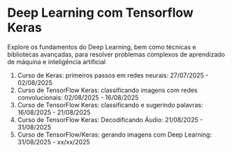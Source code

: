 # Deep Learning com Tensorflow Keras

Explore os fundamentos do Deep Learning, bem como técnicas e bibliotecas avançadas, para resolver problemas complexos de aprendizado de máquina e inteligência artificial

1. Curso de Keras: primeiros passos em redes neurais: 27/07/2025 - 02/08/2025
2. Curso de TensorFlow Keras: classificando imagens com redes convolucionais: 02/08/2025 - 16/08/2025
3. Curso de TensorFlow Keras: classificando e sugerindo palavras: 16/08/2025 - 21/08/2025
4. Curso de TensorFlow Keras: Decodificando Áudio: 21/08/2025 - 31/08/2025
5. Curso de TensorFlow/Keras: gerando imagens com Deep Learning: 31/08/2025 - xx/xx/2025
